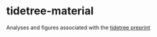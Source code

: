 # tidetree-material
Analyses and figures associated with the [tidetree preprint](https://doi.org/10.1101/2022.02.14.480422)
